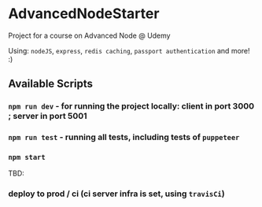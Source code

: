 # AdvancedNodeStarter
Project for a course on Advanced Node @ Udemy

Using: `nodeJS`, `express`, `redis caching`, `passport authentication` and more! :)

## Available Scripts

### `npm run dev` - for running the project locally: client in port 3000 ; server in port 5001

### `npm run test` - running all tests, including tests of `puppeteer`

### `npm start`

TBD:

### deploy to prod / ci (ci server infra is set, using `travisCi`)
